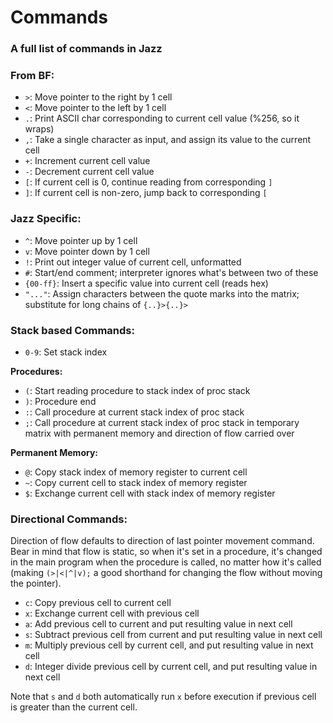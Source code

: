 # Commands
### A full list of commands in Jazz
### From BF:
- `>`: Move pointer to the right by 1 cell
- `<`: Move pointer to the left by 1 cell
- `.`: Print ASCII char corresponding to current cell value (%256, so it wraps)
- `,`: Take a single character as input, and assign its value to the current cell
- `+`: Increment current cell value
- `-`: Decrement current cell value
- `[`: If current cell is 0, continue reading from corresponding `]`
- `]`: If current cell is non-zero, jump back to corresponding `[`

### Jazz Specific:
- `^`: Move pointer up by 1 cell
- `v`: Move pointer down by 1 cell
- `!`: Print out integer value of current cell, unformatted
- `#`: Start/end comment; interpreter ignores what's between two of these
- `{00-ff}`: Insert a specific value into current cell (reads hex)
- `"..."`: Assign characters between the quote marks into the matrix; substitute for long chains of `{..}>{..}>`

### Stack based Commands:
- `0-9`: Set stack index  

**Procedures:**
- `(`: Start reading procedure to stack index of proc stack
- `)`: Procedure end
- `:`: Call procedure at current stack index of proc stack
- `;`: Call procedure at current stack index of proc stack in temporary matrix with permanent memory and direction of flow carried over

**Permanent Memory:**
- `@`: Copy stack index of memory register to current cell
- `~`: Copy current cell to stack index of memory register
- `$`: Exchange current cell with stack index of memory register

### Directional Commands:
Direction of flow defaults to direction of last pointer movement command. Bear in mind that flow is static, so when it's set in a procedure, it's changed in the main program when the procedure is called, no matter how it's called (making `(>|<|^|v);` a good shorthand for changing the flow without moving the pointer).

- `c`: Copy previous cell to current cell
- `x`: Exchange current cell with previous cell
- `a`: Add previous cell to current and put resulting value in next cell
- `s`: Subtract previous cell from current and put resulting value in next cell 
- `m`: Multiply previous cell by current cell, and put resulting value in next cell
- `d`: Integer divide previous cell by current cell, and put resulting value in next cell

Note that `s` and `d` both automatically run `x` before execution if previous cell is greater than the current cell.
